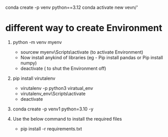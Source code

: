 conda create -p venv python==3.12
conda activate new vevn/'


# different way to create Environment
1. python -m venv myenv
    - sourcew myenv\Scripts\activate (to activate Environment)
    - Now install anykind of libraries (eg - Pip install pandas or Pip install numpy)
    - deactivate ( to shut the Environment off)

2. pip install virutalenv
    - virutalenv -p python3 viratual_env
    - virutalenv_env\Scripts\activate
    - deactivate

3. conda create -p venv1 python=3.10 -y


4. Use the below command to install the required files
    - pip install -r requirements.txt 
